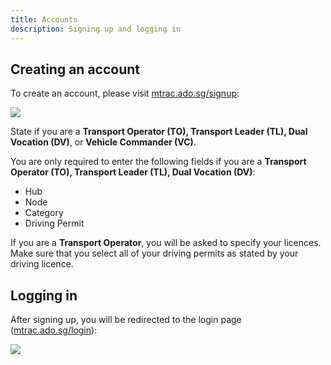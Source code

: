 ```yaml
---
title: Accounts
description: Signing up and logging in
---
```


## Creating an account

To create an account, please visit [mtrac.ado.sg/signup](https://mtrac.ado.sg/signup):

![](/mtrac-guide/screenshots/signup.png)

State if you are a **Transport Operator (TO), Transport Leader (TL), Dual Vocation (DV)**, or **Vehicle Commander (VC)**.

You are only required to enter the following fields if you are a **Transport Operator (TO), Transport Leader (TL), Dual Vocation (DV)**:

- Hub
- Node
- Category
- Driving Permit


If you are a **Transport Operator**, you will be asked to specify your licences. Make sure that you select all of your driving permits as stated by your driving licence.

## Logging in

After signing up, you will be redirected to the login page ([mtrac.ado.sg/login](https://mtrac.ado.sg/login)):

![](/mtrac-guide/screenshots/login.png)
